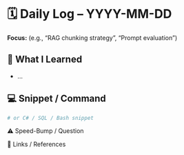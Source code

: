 # 🗓️ Daily Log – YYYY-MM-DD

**Focus:** (e.g., “RAG chunking strategy”, “Prompt evaluation”)

## 🧠 What I Learned

- …


## 💻 Snippet / Command

```py
# or C# / SQL / Bash snippet
```

⚠️ Speed-Bump / Question


🔗 Links / References

